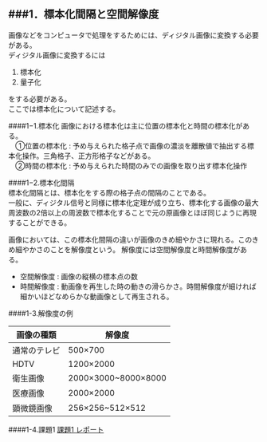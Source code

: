 ###1．標本化間隔と空間解像度
-----------------------------------------------------------------
  画像などをコンピュータで処理をするためには、ディジタル画像に変換する必要がある。  
  ディジタル画像に変換するには  

  1. 標本化
  2. 量子化
  
  をする必要がある。  
  ここでは標本化について記述する。

####1−1.標本化
画像における標本化は主に位置の標本化と時間の標本化がある。  
　①位置の標本化 : 予め与えられた格子点で画像の濃淡を離散値で抽出する標本化操作。三角格子、正方形格子などがある。  
　②時間の標本化 : 予め与えられた時間のみでの画像を取り出す標本化操作  

####1−2.標本化間隔  
標本化間隔とは、標本化をする際の格子点の間隔のことである。  
一般に、ディジタル信号と同様に標本化定理が成り立ち、標本化する画像の最大周波数の2倍以上の周波数で標本化することで元の原画像とほぼ同じように再現することができる。

画像においては、この標本化間隔の違いが画像のきめ細やかさに現れる。このきめ細やかさのことを解像度という。
解像度には空間解像度と時間解像度がある。

- 空間解像度 : 画像の縦横の標本点の数
- 時間解像度 : 動画像を再生した時の動きの滑らかさ。時間解像度が細ければ細かいほどなめらかな動画像として再生される。

####1-3.解像度の例

|画像の種類|解像度	|
|------|-----|
|通常のテレビ|500×700|
|HDTV|1200×2000|
|衛生画像|2000×3000~8000×8000|
|医療画像|2000×2000|
|顕微鏡画像|256×256~512×512|

####1-4.課題1
[課題1 レポート](./Report/report1.md)
